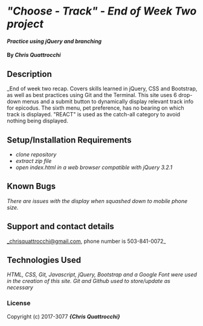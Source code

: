 # _"Choose - Track" - End of Week Two project_

#### _Practice using jQuery and branching_

#### By _**Chris Quattrocchi**_

## Description

_End of week two recap. Covers skills learned in jQuery, CSS and Bootstrap, as well as best practices using Git and the Terminal. This site uses 6 drop-down menus and a submit button to dynamically display relevant track info for epicodus. The sixth menu, pet preference, has no bearing on which track is displayed. "REACT" is used as the catch-all category to avoid nothing being displayed.

## Setup/Installation Requirements

* _clone repository_
* _extract zip file_
* _open index.html in a web browser compatible with jQuery 3.2.1_


## Known Bugs

_There are issues with the display when squashed down to mobile phone size._

## Support and contact details

_chrisquattrocchi@gmail.com, phone number is 503-841-0072_

## Technologies Used

_HTML, CSS, Git, Javascript, jQuery, Bootstrap and a Google Font were used in the creation of this site. Git and Github used to store/update as necessary_

### License

Copyright (c) 2017-3077 **_{Chris Quattrocchi}_**
